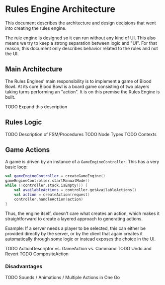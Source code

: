 # Rules Engine Architecture

This document describes the architecture and design decisions that went into creating the rules engine.

The rule engine is designed so it can run without any kind of UI. This also means we try to keep a
strong separation between logic and "UI". For that reason, this document only describes behavior
related to the rules and not the UI.


## Main Architecture

The Rules Engines' main responsibility is to implement a game of Blood Bowl. At its core Blood Bowl
is a board game consisting of two players taking turns performing an "action". It is on this premise 
the Rules Engine is built.

TODO Expand this description 

## Rules Logic

TODO Description of FSM/Procedures
TODO Node Types
TODO Contexts

## Game Actions

A game is driven by an instance of a `GameEngineController`. This has a very basic loop:

```kotlin
val gameEngineController = createGameEngine()
gameEngineController.startManualMode()
while (!controller.stack.isEmpty()) {
    val availableActions = controller.getAvailableActions()
    val action = createAction(request)
    controller.handleAction(action)
}
```

Thus, the engine itself, doesn't care what creates an action, which makes it straightforward to 
create a layered approach to generating actions.

Example: If a server needs a player to be selected, this can either be provided directly by the server,
or by the client that again creates it automatically through some logic or instead exposes the choice
in the UI.

TODO ActionDescriptor vs. GameAction vs. Command
TODO Undo and Revert
TODO CompositeAction

### Disadvantages
TODO Sounds / Animations / Multiple Actions in One Go
